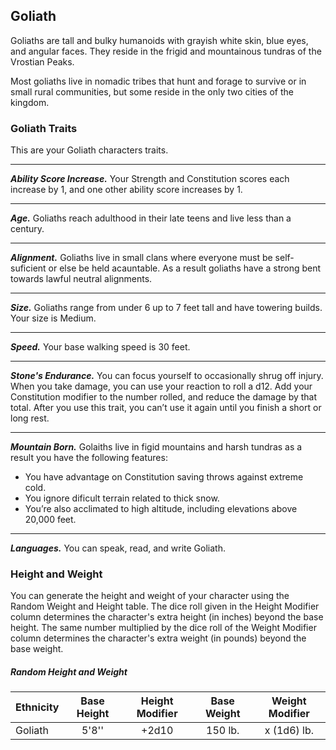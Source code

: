 ## Goliath
Goliaths are tall and bulky humanoids with grayish white skin, blue eyes, and angular faces. They reside in the frigid and mountainous tundras of the Vrostian Peaks.

Most goliaths live in nomadic tribes that hunt and forage to survive or in small rural communities, but some reside in the only two cities of the kingdom.



### Goliath Traits
This are your Goliath characters traits.
___
***Ability Score Increase.***
Your Strength and Constitution scores each increase by 1,  and one other ability score increases by 1.
___
***Age.***
Goliaths reach adulthood in their late teens and live less than a century.
___
***Alignment.***
Goliaths live in small clans where everyone must be self-suficient or else be held acauntable. As a result goliaths have a strong bent towards lawful neutral alignments. 
___
***Size.***
Goliaths range from under 6 up to 7 feet tall and have towering builds. Your size is Medium.
___
***Speed.***
Your base walking speed is 30 feet.
___
***Stone's Endurance.***
You can focus yourself to occasionally shrug off injury. When you take damage, you can use your reaction to roll a d12. Add your Constitution modifier to the number rolled, and reduce the damage by that total. After you use this trait, you can’t use it again until you finish a short or long rest.
___
***Mountain Born.***
Golaiths live in figid mountains and harsh tundras as a result you have the following features:
- You have advantage on Constitution saving throws against extreme cold.
- You ignore dificult terrain related to thick snow.
- You’re also acclimated to high altitude, including elevations above 20,000 feet.
___
***Languages.***
You can  speak, read, and write Goliath.


### Height and Weight
You can generate the height and weight of your character using the Random Weight and Height table. The dice roll given in the Height Modifier column determines the character's extra height (in inches) beyond the base height. The same number multiplied by the dice roll of the Weight Modifier column determines the character's extra weight (in pounds) beyond the base weight.

##### Random Height and Weight
| Ethnicity | Base Height | Height Modifier | Base Weight | Weight Modifier |
|:----------|:-----------:|:---------------:|:-----------:|:---------------:|
| Goliath   | 5'8''       | +2d10           | 150 lb.     | x (1d6) lb.     |

